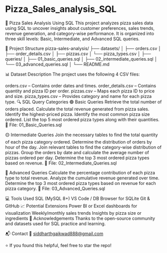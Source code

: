 # Pizza_Sales_analysis_SQL
🍕 Pizza Sales Analysis Using SQL
This project analyzes pizza sales data using SQL to uncover insights about customer preferences, sales trends, revenue generation, and category-wise performance. It is organized into three skill levels: Basic, Intermediate, and Advanced SQL queries.

📁 Project Structure
pizza-sales-analysis/ ├── datasets/ │ ├── orders.csv │ ├── order_details.csv │ ├── pizzas.csv │ └── pizza_types.csv │ ├── queries/ │ ├── 01_basic_queries.sql │ ├── 02_intermediate_queries.sql │ └── 03_advanced_queries.sql │ └── README.md

📊 Dataset Description
The project uses the following 4 CSV files:

orders.csv – Contains order dates and times.
order_details.csv – Contains quantity and pizza ID per order.
pizzas.csv – Maps each pizza ID to price and size.
pizza_types.csv – Provides category and name for each pizza type.
🔍 SQL Query Categories
🟢 Basic Queries
Retrieve the total number of orders placed.
Calculate the total revenue generated from pizza sales.
Identify the highest-priced pizza.
Identify the most common pizza size ordered.
List the top 5 most ordered pizza types along with their quantities.
📄 File: 01_Basic_Queries.sql

🟡 Intermediate Queries
Join the necessary tables to find the total quantity of each pizza category ordered.
Determine the distribution of orders by hour of the day.
Join relevant tables to find the category-wise distribution of pizzas.
Group the orders by date and calculate the average number of pizzas ordered per day.
Determine the top 3 most ordered pizza types based on revenue.
📄 File: 02_Intermediate_Queries.sql

🔴 Advanced Queries
Calculate the percentage contribution of each pizza type to total revenue.
Analyze the cumulative revenue generated over time.
Determine the top 3 most ordered pizza types based on revenue for each pizza category.
📄 File: 03_Advanced_Queries.sql

💻 Tools Used
SQL (MySQL 8+)
VS Code / DB Browser for SQLite
Git & GitHub
📈 Potential Extensions
Power BI or Excel dashboards for visualization
Weekly/monthly sales trends
Insights by pizza size or ingredients
🙌 Acknowledgements
Thanks to the open-source community and datasets used for SQL practice and learning.

📬 Contact
📧 siddharthgaikwad888@gmail.com

⭐ If you found this helpful, feel free to star the repo!
